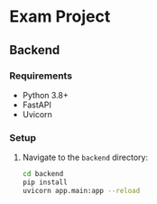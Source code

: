 # Exam Project

## Backend

### Requirements

- Python 3.8+
- FastAPI
- Uvicorn

### Setup

1. Navigate to the `backend` directory:
   ```bash
   cd backend
   pip install
   uvicorn app.main:app --reload
   ```
